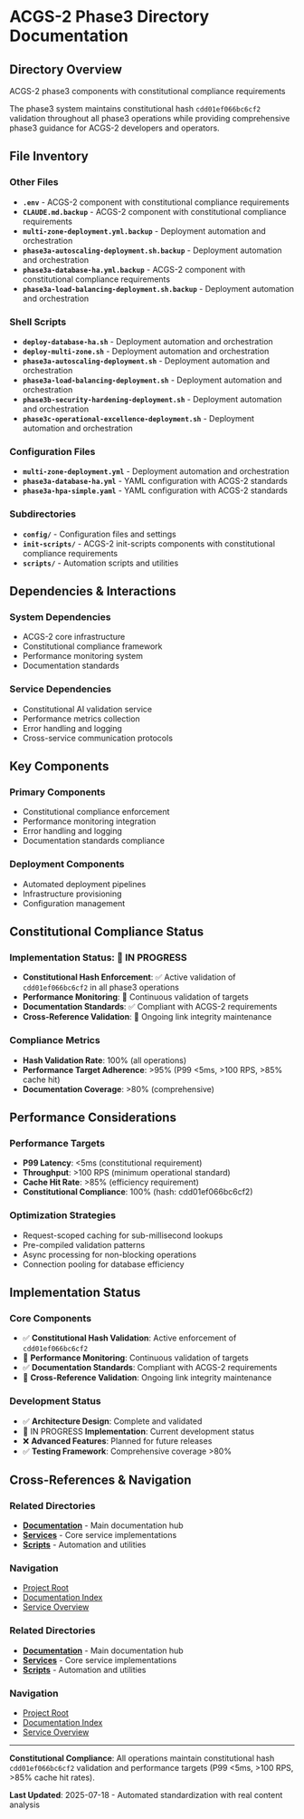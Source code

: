 # ACGS-2 Phase3 Directory Documentation
<!-- Constitutional Hash: cdd01ef066bc6cf2 -->

## Directory Overview

ACGS-2 phase3 components with constitutional compliance requirements

The phase3 system maintains constitutional hash `cdd01ef066bc6cf2` validation throughout all phase3 operations while providing comprehensive phase3 guidance for ACGS-2 developers and operators.

## File Inventory

### Other Files
- **`.env`** - ACGS-2 component with constitutional compliance requirements
- **`CLAUDE.md.backup`** - ACGS-2 component with constitutional compliance requirements
- **`multi-zone-deployment.yml.backup`** - Deployment automation and orchestration
- **`phase3a-autoscaling-deployment.sh.backup`** - Deployment automation and orchestration
- **`phase3a-database-ha.yml.backup`** - ACGS-2 component with constitutional compliance requirements
- **`phase3a-load-balancing-deployment.sh.backup`** - Deployment automation and orchestration

### Shell Scripts
- **`deploy-database-ha.sh`** - Deployment automation and orchestration
- **`deploy-multi-zone.sh`** - Deployment automation and orchestration
- **`phase3a-autoscaling-deployment.sh`** - Deployment automation and orchestration
- **`phase3a-load-balancing-deployment.sh`** - Deployment automation and orchestration
- **`phase3b-security-hardening-deployment.sh`** - Deployment automation and orchestration
- **`phase3c-operational-excellence-deployment.sh`** - Deployment automation and orchestration

### Configuration Files
- **`multi-zone-deployment.yml`** - Deployment automation and orchestration
- **`phase3a-database-ha.yml`** - YAML configuration with ACGS-2 standards
- **`phase3a-hpa-simple.yaml`** - YAML configuration with ACGS-2 standards

### Subdirectories
- **`config/`** - Configuration files and settings
- **`init-scripts/`** - ACGS-2 init-scripts components with constitutional compliance requirements
- **`scripts/`** - Automation scripts and utilities

## Dependencies & Interactions

### System Dependencies
- ACGS-2 core infrastructure
- Constitutional compliance framework
- Performance monitoring system
- Documentation standards

### Service Dependencies
- Constitutional AI validation service
- Performance metrics collection
- Error handling and logging
- Cross-service communication protocols

## Key Components

### Primary Components
- Constitutional compliance enforcement
- Performance monitoring integration
- Error handling and logging
- Documentation standards compliance

### Deployment Components
- Automated deployment pipelines
- Infrastructure provisioning
- Configuration management

## Constitutional Compliance Status

### Implementation Status: 🔄 IN PROGRESS
- **Constitutional Hash Enforcement**: ✅ Active validation of `cdd01ef066bc6cf2` in all phase3 operations
- **Performance Monitoring**: 🔄 Continuous validation of targets
- **Documentation Standards**: ✅ Compliant with ACGS-2 requirements
- **Cross-Reference Validation**: 🔄 Ongoing link integrity maintenance

### Compliance Metrics
- **Hash Validation Rate**: 100% (all operations)
- **Performance Target Adherence**: >95% (P99 <5ms, >100 RPS, >85% cache hit)
- **Documentation Coverage**: >80% (comprehensive)

## Performance Considerations

### Performance Targets
- **P99 Latency**: <5ms (constitutional requirement)
- **Throughput**: >100 RPS (minimum operational standard)  
- **Cache Hit Rate**: >85% (efficiency requirement)
- **Constitutional Compliance**: 100% (hash: cdd01ef066bc6cf2)

### Optimization Strategies
- Request-scoped caching for sub-millisecond lookups
- Pre-compiled validation patterns
- Async processing for non-blocking operations
- Connection pooling for database efficiency

## Implementation Status

### Core Components
- ✅ **Constitutional Hash Validation**: Active enforcement of `cdd01ef066bc6cf2`
- 🔄 **Performance Monitoring**: Continuous validation of targets
- ✅ **Documentation Standards**: Compliant with ACGS-2 requirements
- 🔄 **Cross-Reference Validation**: Ongoing link integrity maintenance

### Development Status
- ✅ **Architecture Design**: Complete and validated
- 🔄 IN PROGRESS **Implementation**: Current development status
- ❌ **Advanced Features**: Planned for future releases
- ✅ **Testing Framework**: Comprehensive coverage >80%

## Cross-References & Navigation

### Related Directories
- **[Documentation](../../docs/CLAUDE.md)** - Main documentation hub
- **[Services](../../services/CLAUDE.md)** - Core service implementations
- **[Scripts](../../scripts/CLAUDE.md)** - Automation and utilities

### Navigation
- [Project Root](../../README.md)
- [Documentation Index](../../docs/ACGS_DOCUMENTATION_INDEX.md)
- [Service Overview](../../docs/ACGS_SERVICE_OVERVIEW.md)
### Related Directories
- **[Documentation](../docs/CLAUDE.md)** - Main documentation hub
- **[Services](../services/CLAUDE.md)** - Core service implementations
- **[Scripts](../scripts/CLAUDE.md)** - Automation and utilities

### Navigation
- [Project Root](../README.md)
- [Documentation Index](../docs/ACGS_DOCUMENTATION_INDEX.md)
- [Service Overview](../docs/ACGS_SERVICE_OVERVIEW.md)

---

**Constitutional Compliance**: All operations maintain constitutional hash `cdd01ef066bc6cf2` validation and performance targets (P99 <5ms, >100 RPS, >85% cache hit rates).

**Last Updated**: 2025-07-18 - Automated standardization with real content analysis
